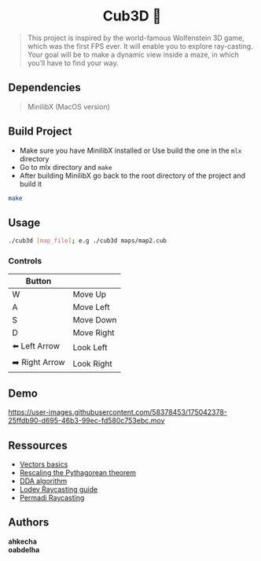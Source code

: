 <h1 align="center">Cub3D 📐</h1>
<p>
</p>

>  This project is inspired by the world-famous Wolfenstein 3D game, which was the first FPS ever. It will enable you to explore ray-casting. Your goal will be to make a dynamic view inside a maze, in which you’ll have to find your way.

## Dependencies
> MinilibX (MacOS version)

## Build Project

* Make sure you have MinilibX installed or Use build the one in the ```mlx``` directory
* Go to mlx directory and ```make```
* After building MinilibX go back to the root directory of the project and build it

```sh
make
```
## Usage

```sh
./cub3d [map_file]; e.g ./cub3d maps/map2.cub

```
### Controls
|  Button   |     |
|---	|---	|
|  W	|  Move Up 	|
|  A 	|  Move Left 	|
|  S	|  Move Down 	| 
|  D	|  Move Right |
| ⬅️ Left Arrow	|  Look Left	|
| ➡️  Right Arrow	| Look Right  | 

## Demo

https://user-images.githubusercontent.com/58378453/175042378-25ffdb90-d695-46b3-99ec-fd580c753ebc.mov


## Ressources
* [Vectors basics](https://mathinsight.org/vector_introduction)
* [Rescaling the Pythagorean theorem](https://betterexplained.com/articles/rescaling-the-pythagorean-theorem/)
* [DDA algorithm](https://medium.com/geekculture/dda-line-drawing-algorithm-be9f069921cf)
* [Lodev Raycasting guide](https://lodev.org/cgtutor/raycasting.html)
* [Permadi Raycasting](https://permadi.com/1996/05/ray-casting-tutorial-table-of-contents/)
## Authors

**ahkecha** </br>
**oabdelha** </br>

